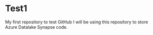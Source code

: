 # Test1
My first repository to test GitHub
I will be using this repository to store Azure Datalake Synapse code.
